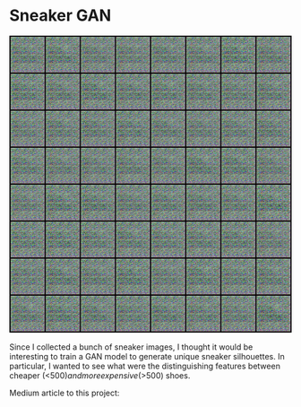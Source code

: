 # Sneaker GAN
<p align="center">
  <img width="530" height="530" src="cheap_sneaker.gif">
</p>

Since I collected a bunch of sneaker images, I thought it would be interesting to train a GAN model to generate unique sneaker silhouettes. In particular, I wanted to see what were the distinguishing features between cheaper (<$500) and more expensive (>$500) shoes. 

Medium article to this project: 




